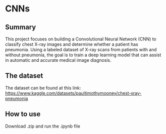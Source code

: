 
# CNNs
## Summary
This project focuses on building a Convolutional Neural Network (CNN) to classify chest X-ray images and determine whether a patient has pneumonia. Using a labeled dataset of X-ray scans from patients with and without pneumonia, the goal is to train a deep learning model that can assist in automatic and accurate medical image diagnosis.

## The dataset 
The dataset can be found at this link: https://www.kaggle.com/datasets/paultimothymooney/chest-xray-pneumonia

## How to use
Download .zip and run the .ipynb file 
